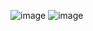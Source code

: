 
![image](https://user-images.githubusercontent.com/39509244/119198011-0dbbc100-ba5f-11eb-9035-4cc2d66dc075.png)
![image](https://user-images.githubusercontent.com/39509244/119198039-190eec80-ba5f-11eb-9179-0038d9c8697a.png)
